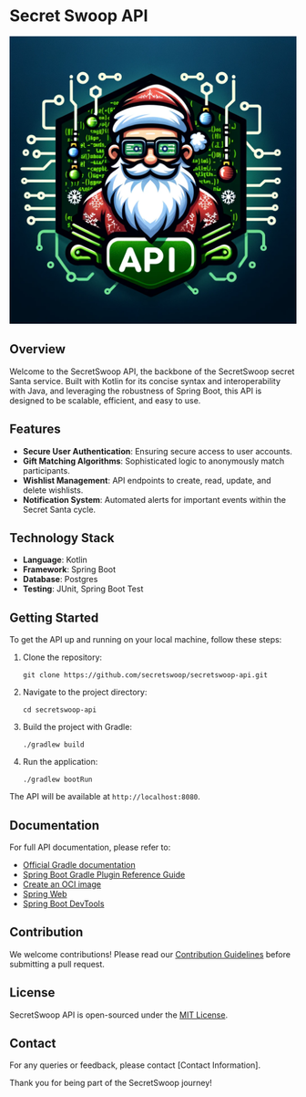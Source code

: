 # Secret Swoop API

![Logo](./logo.png)

## Overview
Welcome to the SecretSwoop API, the backbone of the SecretSwoop secret Santa service. Built with Kotlin for its concise syntax and interoperability with Java, and leveraging the robustness of Spring Boot, this API is designed to be scalable, efficient, and easy to use.

## Features
- **Secure User Authentication**: Ensuring secure access to user accounts.
- **Gift Matching Algorithms**: Sophisticated logic to anonymously match participants.
- **Wishlist Management**: API endpoints to create, read, update, and delete wishlists.
- **Notification System**: Automated alerts for important events within the Secret Santa cycle.

## Technology Stack
- **Language**: Kotlin
- **Framework**: Spring Boot
- **Database**: Postgres
- **Testing**: JUnit, Spring Boot Test

## Getting Started
To get the API up and running on your local machine, follow these steps:

1. Clone the repository:
    ```shell
    git clone https://github.com/secretswoop/secretswoop-api.git
    ```
2. Navigate to the project directory:
    ```shell
    cd secretswoop-api
    ```
3. Build the project with Gradle:
    ```shell
    ./gradlew build
    ```
4. Run the application:
    ```shell
    ./gradlew bootRun
    ```

The API will be available at `http://localhost:8080`.

## Documentation
For full API documentation, please refer to:
* [Official Gradle documentation](https://docs.gradle.org)
* [Spring Boot Gradle Plugin Reference Guide](https://docs.spring.io/spring-boot/docs/3.2.0/gradle-plugin/reference/html/)
* [Create an OCI image](https://docs.spring.io/spring-boot/docs/3.2.0/gradle-plugin/reference/html/#build-image)
* [Spring Web](https://docs.spring.io/spring-boot/docs/3.2.0/reference/htmlsingle/index.html#web)
* [Spring Boot DevTools](https://docs.spring.io/spring-boot/docs/3.2.0/reference/htmlsingle/index.html#using.devtools)

## Contribution
We welcome contributions! Please read our [Contribution Guidelines](CONTRIBUTING.md) before submitting a pull request.

## License
SecretSwoop API is open-sourced under the [MIT License](LICENSE).

## Contact
For any queries or feedback, please contact [Contact Information].

Thank you for being part of the SecretSwoop journey!

